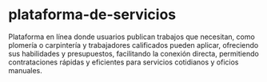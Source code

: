 # plataforma-de-servicios
Plataforma en línea donde usuarios publican trabajos que necesitan, como plomería o carpintería y trabajadores calificados pueden aplicar, ofreciendo sus habilidades y presupuestos, facilitando la conexión directa, permitiendo contrataciones rápidas y eficientes para servicios cotidianos y oficios manuales.
